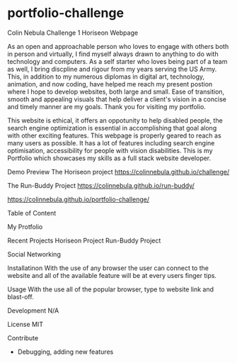 # portfolio-challenge

Colin Nebula
Challenge 1 Horiseon Webpage

As an open and approachable person who loves to engage with others both in person and virtually, I find myself always drawn to anything to do with technology and computers. As a self starter who loves being part of a team as well, I bring discpline and rigour from my years serving the US Army. This, in addition to my numerous diplomas in digital art, technology, animation, and now coding, have helped me reach my present postion where I hope to develop websites, both large and small. Ease of transition, smooth and appealing visuals that help deliver a client's vision in a concise and timely manner are my goals. Thank you for visiting my portfolio. 

This website is ethical, it offers an oppotunity to help disabled people, the search engine optimization is essential in accomplishing that goal along with other exciting features.
This webpage is properly geared to reach as many users as possible.
It has a lot of features including search engine optimisation, accessibility for people with vision disabilities.
This is my Portfolio which showcases my skills as a full stack website developer.

Demo Preview
The Horiseon project
https://colinnebula.github.io/challenge/

The Run-Buddy Project
https://colinnebula.github.io/run-buddy/

https://colinnebula.github.io/portfolio-challenge/


Table of Content

My Protfolio

Recent Projects
Horiseon Project
Run-Buddy Project

Social Networking


Installatinon
With the use of any browser the user can connect to the website and all of the available feature will be at every users finger tips.


Usage
With the use all of the popular browser, type to website link and blast-off.

Development
N/A

License
MIT

Contribute
* Debugging, adding new features